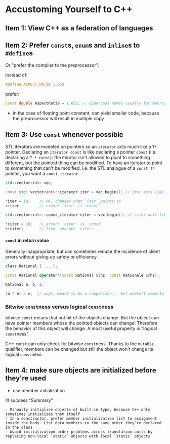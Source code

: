 # Accustoming Yourself to C++

## Item 1: View C++ as a federation of languages

## Item 2: Prefer `const`s, `enum`s and `inline`s to `#define`s

Or "prefer the compiler to the preprocessor".

Instead of:

``` cpp
#define ASPECT_RATIO 1.653
```

prefer:

``` cpp
const double AspectRatio = 1.653; // uppercase names usually for macros
```

- in the case of floating point constant, can yield smaller code, because the preprocessor will result in multiple copy

## Item 3: Use `const` whenever possible

STL iterators are modeled on pointers so an `iterator` acts much like a `T*` pointer.
Declaring an `iterator const` is like declaring a pointer `const` (i.e. declaring a `T * const`): the iterator isn't allowed to point to something different, but the pointed thing can be modified.
To have an iterator to point to something that can't be modified, i.e. the STL analogue of a `const T*` pointer, you want a `const_iterator`.

``` cpp
std::vector<int> vec;

const std::vector<int>::iterator iter = vec.begin(); // iter acts like a `T* const`

*iter = 10;    // OK, changes what `iter` points to
++iter;        // error! `iter` is `const`

std::vector<int>::const_iterator citer = vec.begin(); // citer acts like a `const T*`

*citer = 10;   // error! `citer` is `const`
++citer;       // fine, changes `citer`
```

#### `const` in return value

Generally inappropriate, but can sometimes reduce the incidence of client errors without giving up safety or efficiency.

``` cpp
class Rational { ... };

const Rational operator*(const Rational &lhs, const Rationale &rhs);

Rational a, b, c;

(a * b) = c;  // oops, meant to do a comparison... but doesn't compile!
```

### Bitwise `const`ness versus logical `const`ness

bitwise `const` means that not bit of the objects change. But the object can have pointer members whose the pointed objects can change! Therefore the behavior of this object will change. A most useful property is "logical `const`ness".

C++ `const` can only check for bitwise `const`ness. Thanks to the `mutable` qualifier, members can be changed but still the object won't change its logical `const`ness.

## Item 4: make sure objects are initialized before they're used

- use member initialization

!!! success "Summary"

    - Manually initialize objects of built-in type, because C++ only sometimes initializes them itself
    - In a constructor, prefer member initialization list to assignment inside the body. List data members in the same order they're declared in the class
    - Avoid initialization order problems across translation units by replacing non-local `static` objects with local `static` objects
